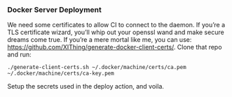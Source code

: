 ### Docker Server Deployment

We need some certificates to allow CI to connect to the daemon. If you’re
a TLS certificate wizard, you’ll whip out your openssl wand and make secure
dreams come true. If you’re a mere mortal like me, you can use:
https://github.com/XIThing/generate-docker-client-certs/. Clone that repo
and run:

    ./generate-client-certs.sh ~/.docker/machine/certs/ca.pem ~/.docker/machine/certs/ca-key.pem

Setup the secrets used in the deploy action, and voila.
